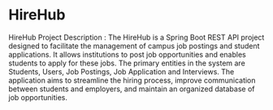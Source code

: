 # HireHub
HireHub Project Description :
The HireHub is a Spring Boot REST API project designed to facilitate the
management of campus job postings and student applications. It allows institutions to post
job opportunities and enables students to apply for these jobs. The primary entities in the
system are Students, Users, Job Postings, Job Application and Interviews. The application
aims to streamline the hiring process, improve communication between students and
employers, and maintain an organized database of job opportunities.
